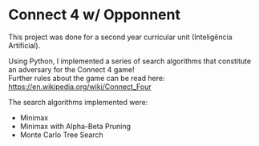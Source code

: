 # Connect 4 w/ Opponnent

This project was done for a second year curricular unit (Inteligência Artificial).

Using Python, I implemented a series of search algorithms that constitute an adversary for the Connect 4 game!<br>
Further rules about the game can be read here: https://en.wikipedia.org/wiki/Connect_Four

The search algorithms implemented were:
- Minimax
- Minimax with Alpha-Beta Pruning
- Monte Carlo Tree Search

